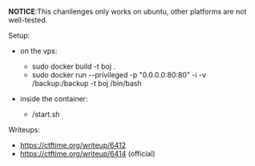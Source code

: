 **NOTICE**:This chanllenges only works on ubuntu, other platforms are not well-tested.

Setup:
* on the vps:
    * sudo docker build -t boj .
    * sudo docker run --privileged -p "0.0.0.0:80:80"  -i -v  /backup:/backup -t boj /bin/bash

    
* inside the container:
    * /start.sh


Writeups:

* https://ctftime.org/writeup/6412
* https://ctftime.org/writeup/6414 (official)

